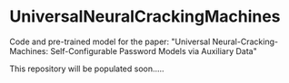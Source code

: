 # UniversalNeuralCrackingMachines
Code and pre-trained model for the paper: "Universal Neural-Cracking-Machines: Self-Configurable Password Models via Auxiliary Data"

This repository will be populated soon.....
